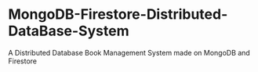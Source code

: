 # MongoDB-Firestore-Distributed-DataBase-System
A Distributed Database Book Management System made on MongoDB and Firestore
